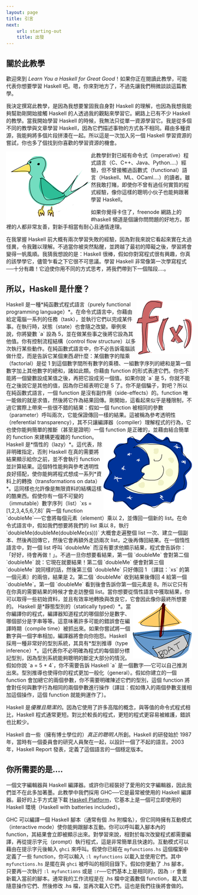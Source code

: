```yaml
---
layout: page
title: 引言
next:
    url: starting-out
    title: 出發
---
```


## <a name="about-this-tutorial">關於此教學</a>

歡迎來到 *Learn You a Haskell for Great Good*！如果你正在閱讀此教學，可能代表你想要學習 Haskell 吧。嗯，你來對地方了，不過先讓我們稍微談談這篇教學。

我決定撰寫此教學，是因為我想要鞏固我自身對 Haskell 的理解，也因為我想我能夠幫助剛開始接觸 Haskell 的人透過我的觀點來學習它。網路上已有不少 Haskell 的教學。當我開始學習 Haskell 的時候，我無法只從單一資源學習它。我是從多個不同的教學與文章學習 Haskell，因為它們描述事物的方式各不相同。藉由多種資源，我能夠將多個片段拼湊在一起。所以這是一次加入另一個 Haskell 學習資源的嘗試，你也多了個找到你喜歡的學習資源的機會。

<img src="img/bird.png" alt="bird" style="float:left" />

此教學針對已經有命令式（imperative）程式語言（C、C++、Java、Python....）經驗，但不曾接觸過函數式（functional）語言（Haskell、ML、OCaml....）的讀者。雖然我敢打賭，即使你不曾有過任何實質的程式經驗，像你這樣的聰明小伙子也能夠跟著學習 Haskell。

如果你覺得卡住了，freenode 網路上的 #haskell 頻道是個讓你問問題的好地方。那裡的人都非常友善，對新手相當有耐心且通情達理。

在我掌握 Haskell 前大概有兩次學習失敗的經驗，因為對我來說它看起來實在太過怪異，令我難以理解。不過當你被突然點醒，並跨越了最初的障礙之後，學習將會變得一帆風順。我猜我想說的是：Haskell 很棒，假如你對寫程式很有興趣，你真的該學學它，儘管乍看之下它很不可思議。學習 Haskell 非常像第一次學寫程式──十分有趣！它迫使你用不同的方式思考，將我們帶到下一個階段....。

## <a name="so-whats-haskell">所以，Haskell 是什麼？</a>

<img src="img/fx.png" alt="f of x" style="float:right" />
Haskell 是一種*純函數式程式語言（purely functional programming language）*。在命令式語言中，你藉由給定電腦一系列的任務（task），並執行它們以完成某件事。在執行時，狀態（state）也會隨之改變。舉例來說，你將變數 `a` 設為 5，並在做某些事之後將它設為其他值。你有控制流程結構（control flow structure）以多次執行某些動作。在純函數式語言中，你不必告訴電腦該做什麼，而是告訴它某個東西<i>是</i>什麼：某個數字的階乘（factorial）是從 1 到這個數字間所有數字的乘積、一組數字序列的總和是第一個數字加上其他數字的總和，諸如此類。你藉由 function 的形式表達它們。你也不能將一個變數設成某值之後，再把它設成另一個值。如果你說 `a` 是 5，你就不能在之後說它是其他的值，因為你已經表明它是 5 了。你不是個騙子，對吧？所以在純函數式語言，一個 function 是沒有副作用（side-effects）的。function 唯一能做的就是求值，然後將它作為結果回傳。剛開始，這看起來似乎是種限制，不過它實際上帶來一些很不錯的結果：假如一個 function 被相同的參數（parameter）呼叫兩次，它能保證傳回一樣的結果。這被稱為參考透明性（referential transparency），其不只讓編譯器（compiler）理解程式的行為，它也使你能夠簡單的推斷（甚至是證明）一個 function 是正確的，並藉由結合簡單的 function 來建構更複雜的 function。

<img src="img/lazy.png" alt="lazy" style="float:right" />
Haskell 是*惰性的（lazy）*。這代表，除非明確指定，否則 Haskell 在真的需要將結果顯示給你之前，並不會執行 function 並計算結果。這個特性能夠與參考透明性良好搭配，使你能夠將程式想成一系列*資料上的轉換（transformations on data）*。這同樣也允許像是無限資料的結構這樣的酷東西。假使你有一個不可變的（immutable）數字序列（list）`xs = [1,2,3,4,5,6,7,8]` 與一個 function `doubleMe`──它會將每個元素（element）乘以 2，並傳回一個新的 list。在命令式語言中，假如我們想要將我們的 list 乘以 8，執行 `doubleMe(doubleMe(doubleMe(xs)))` 大概會走遍整個 list 一次、建立一個副本、然後再回傳它，然後它會再額外走訪兩次 list，之後再傳回結果。在一個惰性語言中，對一個 list 呼叫 `doubleMe` 而沒有要求他顯示結果，程式會告訴你：「好好，待會再做！」。不過一旦你想要看結果，第一個 `doubleMe` 會對第二個 `doubleMe` 說：它現在就要結果！第二個 `doubleMe` 便會對第三個 `doubleMe` 說同樣的話，然後第三個 `doubleMe` 只好傳回 1 <span class="note">〔譯註：`xs` 的第一個元素〕</span>的兩倍，結果是 2。第二個 `doubleMe` 收到結果後傳回 4 給第一個 `doubleMe`。第一個 `doubleMe` 看到後會告訴你第一個元素是 8。所以它只有在你真的需要結果的時候才會走訪整個 list。當你想要從惰性語言中獲取結果，你可以取得一些初始資料，並且有效率地轉換與改良它，它會因此像你最終所想要的。

<img src="img/boat.png" alt="boat" style="float:right" />
Haskell 是*靜態型別的（statically typed）*。當你編譯你的程式，編譯器知道程式的哪個部分是數字、哪個部分是字串等等。這意味著許多可能的錯誤會在編譯時期（compile time）被抓出來。如果你嘗試將一個數字與一個字串相加，編譯器將會向你抱怨。Haskell 採用一種非常好的型別系統，其具有*型別推導（type inference）*。這代表你不必明確為程式的每個部分標記型別，因為型別系統能夠聰明的斷定大部分的情況。假如你說 `a = 5 + 4`，你不需要告訴 Haskell `a` 是一個數字──它可以自己推測出來。型別推導也使得你的程式更加一般化（general）。假如你建立的一個 function 會加總它的兩個參數，你不需要明確陳述它們的型別，這個 function 將會對任何與數字行為相同的兩個參數進行操作<span class="note">〔譯註：假如傳入的兩個參數支援相加這個操作，這個 function 就能夠運作了〕</span>。

Haskell 是*優雅且簡潔的*。因為它使用了許多高階的概念，與等值的命令式程式相比，Haskell 程式通常更短。對比於較長的程式，更短的程式更容易被維護，錯誤也比較少。

Haskell 由一些（擁有博士學位的）*真正的聰明人*所創。Haskell 的研發始於 1987 年，當時有一個委員會的研究人員聚在一起，以設計一個了不起的語言。2003 年，Haskell Report 發表，定義了這個語言的一個穩定版本。

## <a name="what-you-need">你所需要的是....</a>

一個文字編輯器與 Haskell 編譯器。或許你已經裝好了愛用的文字編輯器，因此我們並不在此多加著墨。此教學中我們採用 GHC──它是最常被使用的 Haskell 編譯器。最好的上手方式是下載 [Haskell Platform](http://hackage.haskell.org/platform/)，它基本上是一個可立即使用的 Haskell 環境（Haskell with batteries included）。

GHC 可以編譯一個 Haskell 腳本（通常有個 .hs 附檔名），但它同時擁有互動模式（interactive mode）使你能夠跟腳本互動。你可以呼叫載入腳本內的 function，其結果會立即被顯示出來。對學習來說，相對於每次改變程式都需要編譯，再從提示字元（prompt）執行程式，這是非常簡單且快速的。互動模式可以藉由在提示字元後輸入 `ghci` 來呼叫。假使你已經在 `myfunctions.hs` 這個檔案中定義了一些 function，你可以輸入 `:l myfunctions` 以載入並使用它們。其中 `myfunctions.hs` 是擺在與 `ghci` 被呼叫的相同目錄下。假如你更動了 .hs 腳本，只要再一次執行 `:l myfunctions` 或是 `:r`──它們基本上是相同的，因為 `:r` 會重新載入當前的腳本。通常我的工作流程是在 .hs 檔中定義數個 function，載入並隨意操作它們、然後修改 .hs 檔，並再次載入它們。這也是我們往後將會做的。

